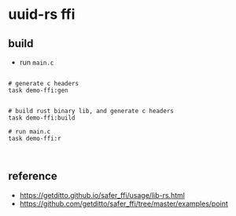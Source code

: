 # uuid-rs ffi

## build

- run `main.c`

```make

# generate c headers
task demo-ffi:gen  

  
# build rust binary lib, and generate c headers 
task demo-ffi:build

# run main.c
task demo-ffi:r   
  
 
```

## reference

- https://getditto.github.io/safer_ffi/usage/lib-rs.html
- https://github.com/getditto/safer_ffi/tree/master/examples/point